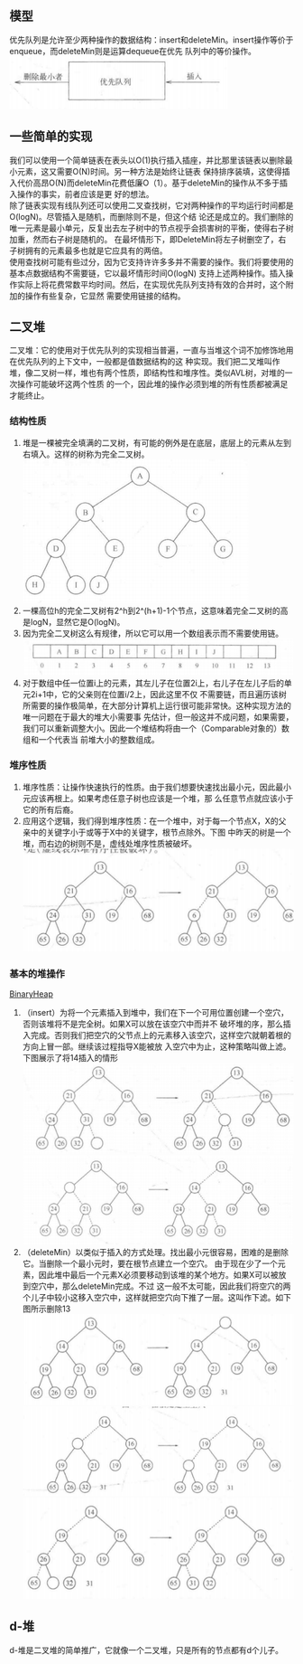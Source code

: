 ## 模型
优先队列是允许至少两种操作的数据结构：insert和deleteMin。insert操作等价于enqueue，而deleteMin则是运算dequeue在优先
队列中的等价操作。      
![img](./img/img.jpg)       
## 一些简单的实现
我们可以使用一个简单链表在表头以O(1)执行插入插座，并比那里该链表以删除最小元素，这又需要O(N)时间。另一种方法是始终让链表
保持排序装填，这使得插入代价高昂O(N)而deleteMin花费低廉O（1）。基于deleteMin的操作从不多于插入操作的事实，前者应该是更
好的想法。       
除了链表实现有线队列还可以使用二叉查找树，它对两种操作的平均运行时间都是O(logN)。尽管插入是随机，而删除则不是，但这个结
论还是成立的。我们删除的唯一元素是最小单元，反复出去左子树中的节点视乎会损害树的平衡，使得右子树加重，然而右子树是随机的。
在最坏情形下，即DeleteMin将左子树删空了，右子树拥有的元素最多也就是它应具有的两倍。          
使用查找树可能有些过分，因为它支持许许多多并不需要的操作。我们将要使用的基本点数据结构不需要链，它以最坏情形时间O(logN)
支持上述两种操作。插入操作实际上将花费常数平均时间。然后，在实现优先队列支持有效的合并时，这个附加的操作有些复杂，它显然
需要使用链接的结构。
## 二叉堆
二叉堆：它的使用对于优先队列的实现相当普遍，一直与当堆这个词不加修饰地用在优先队列的上下文中，一般都是值数据结构的这
种实现。我们把二叉堆叫作堆，像二叉树一样，堆也有两个性质，即结构性和堆序性。类似AVL树，对堆的一次操作可能破坏这两个性质
的一个，因此堆的操作必须到堆的所有性质都被满足才能终止。
### 结构性质
1. 堆是一棵被完全填满的二叉树，有可能的例外是在底层，底层上的元素从左到右填入。这样的树称为完全二叉树。           
![img](./img/img1.jpg)          
1. 一棵高位h的完全二叉树有2^h到2^(h+1)-1个节点，这意味着完全二叉树的高是logN，显然它是O(logN)。
1. 因为完全二叉树这么有规律，所以它可以用一个数组表示而不需要使用链。            
![img](./img/img2.jpg)          
1. 对于数组中任一位置i上的元素，其左儿子在位置2i上，右儿子在左儿子后的单元2i+1中，它的父亲则在位置i/2上，因此这里不仅
不需要链，而且遍历该树所需要的操作极简单，在大部分计算机上运行很可能非常快。这种实现方法的唯一问题在于最大的堆大小需要事
先估计，但一般这并不成问题，如果需要，我们可以重新调整大小。因此一个堆结构将由一个（Comparable对象的）数组和一个代表当
前堆大小的整数组成。
### 堆序性质
1. 堆序性质：让操作快速执行的性质。由于我们想要快速找出最小元，因此最小元应该再根上。如果考虑任意子树也应该是一个堆，那
么任意节点就应该小于它的所有后裔。
1. 应用这个逻辑，我们得到堆序性质：在一个堆中，对于每一个节点X，X的父亲中的关键字小于或等于X中的关键字，根节点除外。下图
中昨天的树是一个堆，而右边的树则不是，虚线处堆序性质被破坏。          
![img](./img/img3.jpg) 
### 基本的堆操作
[BinaryHeap](../../java/org/lql/heap/BinaryHeap.java)           
1. （insert）为将一个元素插入到堆中，我们在下一个可用位置创建一个空穴，否则该堆将不是完全树。如果X可以放在该空穴中而并不
破坏堆的序，那么插入完成。否则我们把空穴的父节点上的元素移入该空穴，这样空穴就朝着根的方向上冒一部。继续该过程指导X能被放
入空穴中为止，这种策略叫做上滤。下图展示了将14插入的情形     
![img](./img/img4.jpg)              
![img](./img/img5.jpg)              
1. （deleteMin）以类似于插入的方式处理。找出最小元很容易，困难的是删除它。当删除一个最小元时，要在根节点建立一个空穴。
由于现在少了一个元素，因此堆中最后一个元素X必须要移动到该堆的某个地方。如果X可以被放到空穴中，那么deleteMin完成。不过
这一般不太可能，因此我们将空穴的两个儿子中较小这移入空穴中，这样就把空穴向下推了一层。这叫作下滤。如下图所示删除13      
![img](./img/img6.jpg)          
![img](./img/img7.jpg)          
![img](./img/img8.jpg)          
## d-堆
d-堆是二叉堆的简单推广，它就像一个二叉堆，只是所有的节点都有d个儿子。